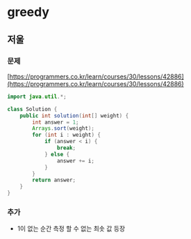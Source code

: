# greedy

## 저울

### 문제

[https://programmers.co.kr/learn/courses/30/lessons/42886](https://programmers.co.kr/learn/courses/30/lessons/42886)

```java
import java.util.*;

class Solution {
    public int solution(int[] weight) {
        int answer = 1;
        Arrays.sort(weight);
        for (int i : weight) {
            if (answer < i) {
                break;
            } else {
                answer += i;
            }
        }
        return answer;
    }
}
```

### 추가
- 1이 없는 순간 측정 할 수 없는 최솟 값 등장
